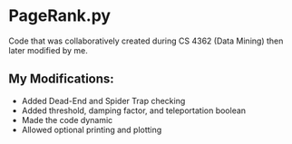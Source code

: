 # PageRank.py

Code that was collaboratively created during CS 4362 (Data Mining) then later modified by me.

## My Modifications:
- Added Dead-End and Spider Trap checking
- Added threshold, damping factor, and teleportation boolean
- Made the code dynamic
- Allowed optional printing and plotting
